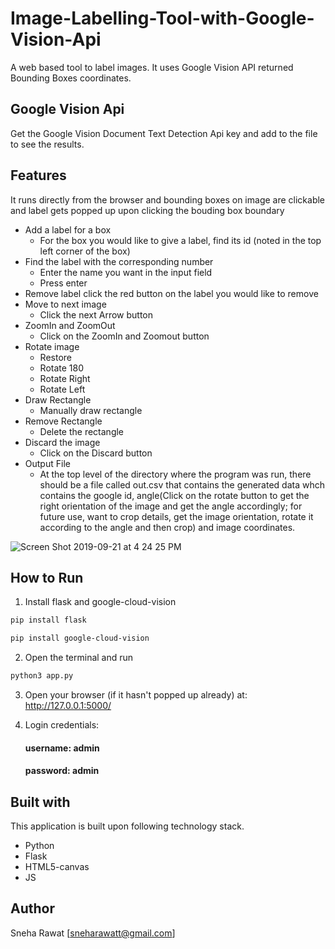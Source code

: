 # Image-Labelling-Tool-with-Google-Vision-Api

A web based tool to label images. It uses Google Vision API returned Bounding Boxes coordinates.

## Google Vision Api
Get the Google Vision Document Text Detection Api key and add to the file to see the results.

## Features

It runs directly from the browser and bounding boxes on image are clickable and label gets popped up upon clicking the bouding box boundary

- Add a label for a box
  - For the box you would like to give a label, find its id (noted in the top left corner of the box)
- Find the label with the corresponding number
  - Enter the name you want in the input field
  - Press enter
- Remove label click the red button on the label you would like to remove
- Move to next image
  - Click the next Arrow button
- ZoomIn and ZoomOut
  - Click on the ZoomIn and Zoomout button
- Rotate image
  - Restore
  - Rotate 180
  - Rotate Right
  - Rotate Left
- Draw Rectangle
  - Manually draw rectangle
- Remove Rectangle
  - Delete the rectangle
- Discard the image
  - Click on the Discard button
- Output File
  - At the top level of the directory where the program was run, there should be a file called out.csv that contains the generated data whch contains the google id, angle(Click on the rotate button to get the right orientation of the image and get the angle accordingly; for future use, want to crop details, get the image orientation, rotate it according to the angle and then crop) and image coordinates.
  
 ![Screen Shot 2019-09-21 at 4 24 25 PM](https://user-images.githubusercontent.com/14850120/65372349-adbeb700-dc8c-11e9-83c5-c246d7106655.png)
 
## How to Run

1. Install flask and google-cloud-vision
```bash
pip install flask 
```
```bash
pip install google-cloud-vision
```
2. Open the terminal and run 

```bash
python3 app.py 
```
3. Open your browser (if it hasn't popped up already) at: http://127.0.0.1:5000/

4. Login credentials:

   #### username: admin

   #### password: admin

## Built with
This application is built upon following technology stack.

- Python
- Flask
- HTML5-canvas
- JS
## Author
Sneha Rawat [sneharawatt@gmail.com]
